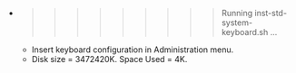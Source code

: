 * >>>>>>>>> Running inst-std-system-keyboard.sh ...
  * Insert keyboard configuration in Administration menu.
  * Disk size = 3472420K. Space Used = 4K.
